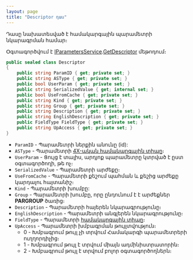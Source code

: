 ```yaml
---
layout: page
title: "Descriptor դաս" 
---
```


Դասը նախատեսված է համակարգային պարամետրի նկարագրման համար։

Օգտագործվում է [IParametersService](../services/IParametersService.md).[GetDescriptor](../services/IParametersService/GetDescriptor.md) մեթոդում։

```c#
public sealed class Descriptor
{
    public string ParamID { get; private set; }
    public string ASType { get; private set; }
    public bool UserParam { get; private set; }
    public string SerializedValue { get; internal set; }
    public bool UseFromCache { get; private set; }
    public string Kind { get; private set; }
    public string Group { get; private set; }
    public string Description { get; private set; }
    public string EnglishDescription { get; private set; }
    public FieldType FieldType { get; private set; }
    public string UpAccess { get; private set; }    
}
```

* `ParamID` - Պարամետրի ներքին անունը (id):
* `ASType` - Պարամետրի [4X-ական համակարգային տիպը](https://armsoft.github.io/as4x-docs/HTM/ProgrGuide/types.html)։
* `UserParam` - Ցույց է տալիս, արդյոք պարամետրը կտրված է ըստ օգտագործողի, թե ոչ։
* `SerializedValue` - Պարամետրի արժեքը։
* `UseFromCache` - Պարամետրի քեշում պահման և քեշից արժեքը կարդալու հայտանիշ։
* `Kind` - Պարամետրի խումբը:
* `Group` - Պարամետրի խումբը, որը ընդունում է է արժեքներ **PARGROUP** ծառից։
* `Description` - Պարամետրի հայերեն նկարագրությունը։
* `EnglishDescription` - Պարամետրի անգլերեն նկարագրությունը։
* `FieldType` - Պարամետրի [համակարգային տիպը](system_types.md)։
* `UpAccess` - Պարամետրի խմբագրման թույլտվություն։
    * 0 - Խմբագրում թույլ չի տրվում Համակարգի պարամետրերի ուղղորդիչից։
    * 1 - Խմբագրում թույլ է տրվում միայն ադմինիստրատորին։
    * 2 - Խմբագրում թույլ է տրվում բոլոր օգտագործողներն։